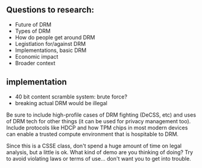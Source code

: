 ## Questions to research:
- Future of DRM
- Types of DRM
- How do people get around DRM
- Legistlation for/against DRM
- Implementations, basic DRM
- Economic impact
- Broader context

## implementation
- 40 bit content scramble system: brute force?
- breaking actual DRM would be illegal

Be sure to include high-profile cases of DRM fighting (DeCSS, etc) and uses of DRM tech for other things (it can be used for privacy management too).  Include protocols like HDCP and how TPM chips in most modern devices can enable a trusted compute environment that is hospitable to DRM.

Since this is a CSSE class, don't spend a huge amount of time on legal analysis, but a little is ok.  What kind of demo are you thinking of doing?  Try to avoid violating laws or terms of use... don't want you to get into trouble.
